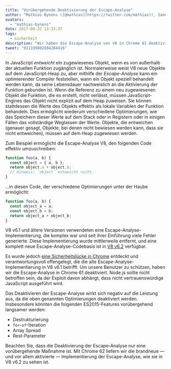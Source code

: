 ```yaml
---
title: "Vorübergehende Deaktivierung der Escape-Analyse"
author: "Mathias Bynens ([@mathias](https://twitter.com/mathias)), Sandbox-Escape-Analytiker"
avatars:
  - "mathias-bynens"
date: 2017-09-22 13:33:37
tags:
  - sicherheit
description: "Wir haben die Escape-Analyse von V8 in Chrome 61 deaktiviert, um Benutzer vor einer Sicherheitslücke zu schützen."
tweet: "911339802884284416"
---
```

In JavaScript _entweicht_ ein zugewiesenes Objekt, wenn es von außerhalb der aktuellen Funktion zugänglich ist. Normalerweise weist V8 neue Objekte auf dem JavaScript-Heap zu, aber mithilfe der _Escape-Analyse_ kann ein optimierender Compiler feststellen, wann ein Objekt speziell behandelt werden kann, da seine Lebensdauer nachweislich an die Aktivierung der Funktion gebunden ist. Wenn die Referenz zu einem neu zugewiesenen Objekt die Funktion, die es erstellt, nicht verlässt, müssen JavaScript-Engines das Objekt nicht explizit auf dem Heap zuweisen. Sie können stattdessen die Werte des Objekts effektiv als lokale Variablen der Funktion behandeln. Dies ermöglicht wiederum verschiedene Optimierungen, wie das Speichern dieser Werte auf dem Stack oder in Registern oder in einigen Fällen das vollständige Weglassen der Werte. Objekte, die entweichen (genauer gesagt, Objekte, bei denen nicht bewiesen werden kann, dass sie nicht entweichen), müssen auf dem Heap zugewiesen werden.

<!--truncate-->
Zum Beispiel ermöglicht die Escape-Analyse V8, den folgenden Code effektiv umzuschreiben:

```js
function foo(a, b) {
  const object = { a, b };
  return object.a + object.b;
  // Hinweis: `object` entweicht nicht.
}
```

…in diesen Code, der verschiedene Optimierungen unter der Haube ermöglicht:

```js
function foo(a, b) {
  const object_a = a;
  const object_b = b;
  return object_a + object_b;
}
```

V8 v6.1 und ältere Versionen verwendeten eine Escape-Analyse-Implementierung, die komplex war und seit ihrer Einführung viele Fehler generierte. Diese Implementierung wurde mittlerweile entfernt, und eine komplett neue Escape-Analyse-Codebasis ist in [V8 v6.2](/blog/v8-release-62) verfügbar.

Es wurde jedoch [eine Sicherheitslücke in Chrome](https://chromereleases.googleblog.com/2017/09/stable-channel-update-for-desktop_21.html) entdeckt und verantwortungsvoll offengelegt, die die alte Escape-Analyse-Implementierung in V8 v6.1 betrifft. Um unsere Benutzer zu schützen, haben wir die Escape-Analyse in Chrome 61 deaktiviert. Node.js sollte nicht betroffen sein, da der Exploit davon abhängt, dass nicht vertrauenswürdige JavaScript ausgeführt wird.

Das Deaktivieren der Escape-Analyse wirkt sich negativ auf die Leistung aus, da die oben genannten Optimierungen deaktiviert werden. Insbesondere könnten die folgenden ES2015-Features vorübergehend langsamer werden:

- Destrukturierung
- `for`-`of`-Iteration
- Array Spread
- Rest-Parameter

Beachten Sie, dass die Deaktivierung der Escape-Analyse nur eine vorübergehende Maßnahme ist. Mit Chrome 62 liefern wir die brandneue — und vor allem aktivierte — Implementierung der Escape-Analyse, wie sie in V8 v6.2 zu sehen ist.
